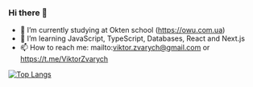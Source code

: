 ### Hi there 👋

- 🔭 I’m currently studying at Okten school (https://owu.com.ua)
- 🌱 I’m learning JavaScript, TypeScript, Databases, React and Next.js
- 📫 How to reach me: mailto:viktor.zvarych@gmail.com or https://t.me/ViktorZvarych

[![Top Langs](https://github-readme-stats.vercel.app/api/top-langs/?username=ViktorZvarych&langs_count=8)](https://github.com/ViktorZvarych/github-readme-stats)
